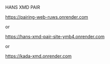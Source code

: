 HANS XMD PAIR

https://pairing-web-ruws.onrender.com

or

https://hans-xmd-pair-site-ymb4.onrender.com


or


https://kada-xmd.onrender.com
